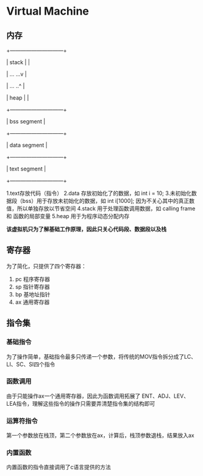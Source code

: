 # Virtual Machine

## 内存

+——————————+

| stack | |

| …  ...v |

| …  ..^ |

| heap | |

+——————————+

| bss segment |

+——————————+

| data segment |

+——————————+

| text segment |

+——————————+

1.text存放代码（指令）
2.data 存放初始化了的数据，如 int i = 10;
3.未初始化数据段（bss）用于存放未初始化的数据，如 int i[1000]; 因为不关心其中的真正数值，所以单独存放以节省空间
4.stack 用于处理函数调用数据，如 calling frame 和 函数的局部变量
5.heap 用于为程序动态分配内存

**该虚拟机只为了解基础工作原理，因此只关心代码段、数据段以及栈**

## 寄存器

为了简化，只提供了四个寄存器：
1. pc 程序寄存器
2. sp 指针寄存器
3. bp 基地址指针
4. ax 通用寄存器

## 指令集
### 基础指令
为了操作简单，基础指令最多只传递一个参数，将传统的MOV指令拆分成了LC、LI、SC、SI四个指令

### 函数调用
由于只能操作ax一个通用寄存器，因此为函数调用拓展了 ENT、ADJ、LEV、LEA指令，理解这些指令的操作只需要弄清楚指令集的结构即可


### 运算符指令
第一个参数放在栈顶，第二个参数放在ax，计算后，栈顶参数退栈，结果放入ax

### 内置函数
内置函数的指令直接调用了c语言提供的方法
